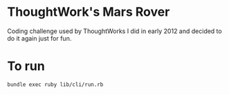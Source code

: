 # ThoughtWork's Mars Rover

Coding challenge used by ThoughtWorks I did in early 2012 and decided to do it again just for fun.

# To run
`bundle exec ruby lib/cli/run.rb`
